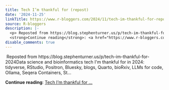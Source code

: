 ```yaml
---
title: Tech I’m thankful for (repost)
date: '2024-11-25'
linkTitle: https://www.r-bloggers.com/2024/11/tech-im-thankful-for-repost/
source: R-bloggers
description: |-
  <p> Reposted from https://blog.stephenturner.us/p/tech-im-thankful-for-2024Data science and bioinformatics tech I'm thankful for in 2024: tidyverse, RStudio, Positron, Bluesky, blogs, Quarto, bioRxiv, LLMs for code, Ollama, Seqera Containers, St...</p>
  <strong>Continue reading</strong>: <a href="https://www.r-bloggers.com/2024/11/tech-im-thankful-for-repost/">Tech I’m thankful for ...
disable_comments: true
---
```

<p> Reposted from https://blog.stephenturner.us/p/tech-im-thankful-for-2024Data science and bioinformatics tech I'm thankful for in 2024: tidyverse, RStudio, Positron, Bluesky, blogs, Quarto, bioRxiv, LLMs for code, Ollama, Seqera Containers, St...</p>
<strong>Continue reading</strong>: <a href="https://www.r-bloggers.com/2024/11/tech-im-thankful-for-repost/">Tech I’m thankful for ...